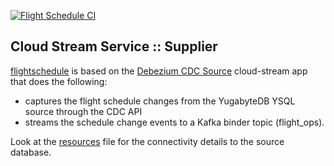 [![Flight Schedule CI](https://github.com/srinivasa-vasu/yb-cdc-streams/actions/workflows/flightschedule.yml/badge.svg)](https://github.com/srinivasa-vasu/yb-cdc-streams/actions/workflows/flightschedule.yml)

## Cloud Stream Service :: Supplier

[flightschedule](./) is based on the [Debezium CDC Source](https://github.com/spring-cloud/stream-applications/blob/master/applications/source/cdc-debezium-source/README.adoc) cloud-stream app that does the following:

* captures the flight schedule changes from the YugabyteDB YSQL source through the CDC API
* streams the schedule change events to a Kafka binder topic (flight_ops). 

Look at the [resources](src/main/resources/application.yml) file for the connectivity details to the source database.

